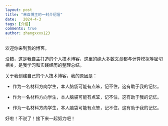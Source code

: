 ```yaml
---
layout: post
title: "来自博主的一封介绍信"
date:   2024-4-3
tags: [介绍]
comments: true
author: zhangxxxx123
---
```


欢迎你来到我的博客。

<!-- more -->

没错，这是我自主打造的个人技术博客，这里的绝大多数文章都与计算模拟等密切相关，是我学习和实践经历的整理总结。

关于我创建自己的个人技术博客，我的原因是：

- 作为一名材料方向学生，本人脑袋可能有点笨，记不住，这有助于我的记忆。

- 作为一名材料方向学生，本人脑袋可能有点笨，记不住，这有助于我的记忆。

- 作为一名材料方向学生，本人脑袋可能有点笨，记不住，这有助于我的记忆。

好啦！不说了！接下来一起努力吧！
